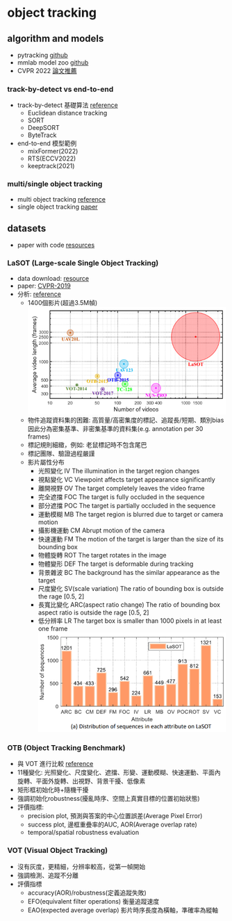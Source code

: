 # object tracking

## algorithm and models
  - pytracking [github](https://github.com/visionml/pytracking)
  - mmlab model zoo [github](https://github.com/open-mmlab/mmtracking/blob/master/docs/zh_cn/model_zoo.md)
  - CVPR 2022 [論文推薦](https://cloud.tencent.com/developer/article/2020116)

### track-by-detect vs end-to-end
  - track-by-detect 基礎算法 [reference](https://zhuanlan.zhihu.com/p/628015159)
    - Euclidean distance tracking
    - SORT
    - DeepSORT
    - ByteTrack
  - end-to-end 模型範例
    - mixFormer(2022)
    - RTS(ECCV2022)
    - keeptrack(2021)
### multi/single object tracking
  - multi object tracking [reference](https://peaceful0907.medium.com/%E5%88%9D%E6%8E%A2%E7%89%A9%E4%BB%B6%E8%BF%BD%E8%B9%A4-multiple-object-tracking-mot-4f1b42e959f9)
  - single object tracking [paper](https://arxiv.org/ftp/arxiv/papers/2201/2201.13066.pdf)

## datasets
  - paper with code [resources](https://paperswithcode.com/datasets?task=object-tracking)

### LaSOT (Large-scale Single Object Tracking)
  - data download: [resource](https://huggingface.co/datasets/l-lt/LaSOT/tree/main)
  - paper: [CVPR-2019](https://openaccess.thecvf.com/content_CVPR_2019/papers/Fan_LaSOT_A_High-Quality_Benchmark_for_Large-Scale_Single_Object_Tracking_CVPR_2019_paper.pdf)
  - 分析: [reference](https://blog.csdn.net/MJ17709005513/article/details/120961344)
    - 1400個影片(超過3.5M幀)
    ![image](https://github.com/cyhkelvin/Learning/blob/main/resources/object_tracking_datasets_statistics.png)
    - 物件追蹤資料集的困難: 高質量/高密集度的標記、追蹤長/短期、類別bias
      因此分為密集基準、非密集基準的資料集(e.g. annotation per 30 frames)
    - 標記規則細緻，例如: 老鼠標記時不包含尾巴
    - 標記團隊、驗證過程嚴謹
    - 影片屬性分布
      - 光照變化    IV The illumination in the target region changes 
      - 視點變化    VC Viewpoint affects target appearance significantly
      - 離開視野    OV The target completely leaves the video frame 
      - 完全遮擋    FOC The target is fully occluded in the sequence 
      - 部分遮擋    POC The target is partially occluded in the sequence 
      - 運動模糊    MB The target region is blurred due to target or camera motion
      - 攝影機運動  CM Abrupt motion of the camera 
      - 快速運動    FM The motion of the target is larger than the size of its bounding box
      - 物體旋轉    ROT The target rotates in the image 
      - 物體變形    DEF The target is deformable during tracking 
      - 背景雜波    BC The background has the similar appearance as the target
      - 尺度變化    SV(scale variation) The ratio of bounding box is outside the rage [0.5, 2]
      - 長寬比變化  ARC(aspect ratio change) The ratio of bounding box aspect ratio is outside the rage [0.5, 2]
      - 低分辨率    LR The target box is smaller than 1000 pixels in at least one frame
        ![image](https://github.com/cyhkelvin/Learning/blob/main/resources/LaSOT_video_attribute_distribution.png)
### OTB (Object Tracking Benchmark)
  - 與 VOT 進行比較 [reference](https://blog.csdn.net/Tang_Zhe/article/details/121827534)
  - 11種變化: 光照變化、尺度變化、遮擋、形變、運動模糊、快速運動、平面內旋轉、平面外旋轉、出視野、背景干擾、低像素
  - 矩形框初始化時+隨機干擾
  - 強調初始化robustness(擾亂時序、空間上真實目標的位置初始狀態)
  - 評價指標: 
    - precision plot, 預測與答案的中心位置誤差(Average Pixel Error)
    - success plot, 邊框重疊率的AUC, AOR(Average overlap rate)
    - temporal/spatial robustness evaluation
### VOT (Visual Object Tracking)
  - 沒有灰度，更精細，分辨率較高，從第一幀開始
  - 強調檢測、追蹤不分離
  - 評價指標
    - accuracy(AOR)/robustness(定義追蹤失敗)
    - EFO(equivalent filter operations) 衡量追蹤速度
    - EAO(expected average overlap) 影片時序長度為橫軸，準確率為縱軸